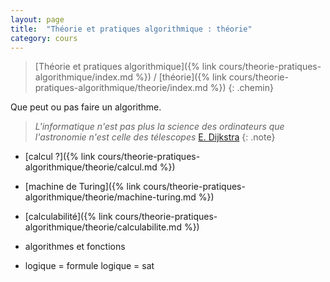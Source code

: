 ```yaml
---
layout: page
title:  "Théorie et pratiques algorithmique : théorie"
category: cours
---
```


> [Théorie et pratiques algorithmique]({% link cours/theorie-pratiques-algorithmique/index.md %}) / [théorie]({% link cours/theorie-pratiques-algorithmique/theorie/index.md %})
{: .chemin}

Que peut ou pas faire un algorithme.

> *L'informatique n'est pas plus la science des ordinateurs que l'astronomie n'est celle des télescopes* [E. Dijkstra](https://fr.wikipedia.org/wiki/Edsger_Dijkstra)
{: .note}

* [calcul ?]({% link cours/theorie-pratiques-algorithmique/theorie/calcul.md %})
* [machine de Turing]({% link cours/theorie-pratiques-algorithmique/theorie/machine-turing.md %})
* [calculabilité]({% link cours/theorie-pratiques-algorithmique/theorie/calculabilite.md %})


* algorithmes et fonctions

* logique = formule logique = sat